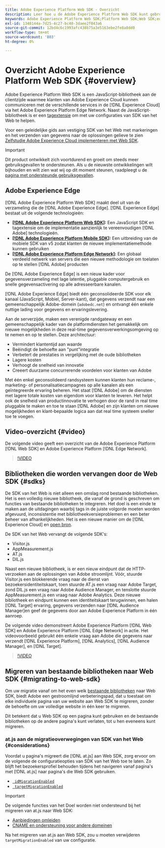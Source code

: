 ```yaml
---
title: Adobe Experience Platform Web SDK - Overzicht
description: Leer hoe u de Adobe Experience Platform Web SDK kunt gebruiken om de mogelijkheden van het Platform in uw website te integreren.
keywords: Adobe Experience Platform Web SDK;Platform Web SDK;Web SDK;edge;Visitor.js;AppMeasurement.js;AT.js;DIL.js;web sdk;SDK;web SDK;Launch;launch
exl-id: 1348144a-7d25-4c27-bc40-3daee2f043a6
source-git-commit: 12bd4c6c1993afc438b75a3e5163ebe2fe8a8dd0
workflow-type: tm+mt
source-wordcount: '803'
ht-degree: 0%

---
```


# Overzicht Adobe Experience Platform Web SDK {#overview}

Adobe Experience Platform Web SDK is een JavaScript-bibliotheek aan de clientzijde waarmee klanten van Adobe Experience Cloud kunnen communiceren met de verschillende services in de [!DNL Experience Cloud] via het Adobe Experience Platform Edge Network. Naast de JavaScript-bibliotheek is er een [tagextensie](../tags/extensions/client/web-sdk/web-sdk-extension-configuration.md) om met uw configuraties van SDK van het Web te helpen.

Voor een geleidelijke gids aan vestiging SDK van het Web met markeringen en het verzenden van gegevens naar de oplossingen gelieve te zien [Zelfstudie Adobe Experience Cloud implementeren met Web SDK](https://experienceleague.adobe.com/docs/platform-learn/implement-web-sdk/overview.html?lang=en).

>[!IMPORTANT]
>
>Dit product ontwikkelt zich voortdurend en groeit om steeds meer gebruiksgevallen te ondersteunen. Als u de nieuwste ontwikkelingen wilt bijhouden en wilt zien wat wij op dit moment steunen, raadpleegt u de [pagina met ondersteunde gebruiksgevallen](https://github.com/orgs/adobe/projects/18/views/1).

## Adobe Experience Edge

[!DNL Adobe Experience Platform Web SDK] maakt deel uit van de verzameling die de [!DNL Adobe Experience Edge]. [!DNL Experience Edge] bestaat uit de volgende technologieën:

* **[[!DNL Adobe Experience Platform Web SDK]](#overview):** Een JavaScript SDK en tagextensie om de implementatie aanzienlijk te vereenvoudigen [!DNL Adobe] technologieën.
* **[[!DNL Adobe Experience Platform Mobile SDK]](https://aep-sdks.gitbook.io/docs/getting-started/overview):** Een uitbreiding van de mobiele SDK van v5 zodat klanten de nieuwe implementatiemethode kunnen gebruiken
* **[[!DNL Adobe Experience Platform Edge Network]](../server-api/overview.md):** Een globaal verdeeld netwerk van servers die een nieuwe methodologie om toelaten op te stellen [!DNL Adobe] producten

De [!DNL Adobe Experience Edge] is een nieuw kader voor gegevensverzameling met lage latentie, pluggable computergebruik en snelle gegevensactivering op alle adresseerbare kanalen.

[!DNL Adobe Experience Edge] biedt één geconsolideerde SDK voor elk kanaal (JavaScript, Mobiel, Server-kant), dat gegevens verzendt naar een gemeenschappelijk Adobe-domein (`adobedc.net`) en ontvangt één enkele nuttige lading voor gegevens en ervaringslevering.

Aan de serverzijde, maken een verenigde randgateway en een gemeenschappelijk kader van de platformdiensten het gemakkelijk om nieuwe mogelijkheden in deze real-time gegevensverwerkingsomgeving op te nemen en op te stellen.  Deze architectuur:

* Vermindert klantentijd aan waarde
* Beëindigt de behoefte aan &quot;punt&quot;integratie
* Verbetert de prestaties in vergelijking met de oude bibliotheken
* Lagere kosten
* Verhoogt de snelheid van innovatie
* Creeert duurzame concurrerende voordelen voor klanten van Adobe

Met één enkel geconsolideerd randsysteem kunnen klanten hun reclame-, marketing- of personalisatiecampagnes op alle kanalen als een geïntegreerde ervaring beheren. Het staat [!DNL Adobe] om de diensten met lagere totale kosten van eigendom voor klanten te leveren.  Het helpt ook de snelheid van productinnovatie te verhogen door de rand in real time pluggable te maken en toe te staan [!DNL Adobe] en zijn klanten om nieuwe mogelijkheden en klant-bepaalde logica aan dat real time systeem sneller toe te voegen.

## Video-overzicht {#video}

De volgende video geeft een overzicht van de Adobe Experience Platform [!DNL Web SDK] en Adobe Experience Platform [!DNL Edge Network].

>[!VIDEO](https://video.tv.adobe.com/v/34141?quality=12&learn=on)

## Bibliotheken die worden vervangen door de Web SDK {#sdks}

De SDK van het Web is niet alleen een omslag rond bestaande bibliotheken. Het is een volledig nieuwe bibliotheek, die vanaf de grond is geschreven om functies van bestaande bibliotheken te integreren. Het doel is een einde te maken aan de uitdagingen waarbij tags in de juiste volgorde moeten worden afgevuurd, inconsistentie met bibliotheekversieproblemen en een beter beheer van afhankelijkheden. Het is een nieuwe manier om de [!DNL Experience Cloud] en [open bron](https://github.com/adobe/alloy).

De SDK van het Web vervangt de volgende SDK&#39;s:

* Visitor.js
* AppMeasurement.js
* AT.js
* DIL.js

Naast een nieuwe bibliotheek, is er een nieuw eindpunt dat de HTTP- verzoeken aan de oplossingen van Adobe stroomlijnt. Vóór, stuurde Visitor.js een blokkerende vraag naar de dienst van bezoekersidentiteitskaart, toen stuurde AT.js een vraag naar Adobe Target, zond DIL.js een vraag naar Adobe Audience Manager, en tenslotte stuurde AppMeasurement.js een vraag naar Adobe Analytics. Deze nieuwe bibliotheek en eindpunt kunnen een identiteitskaart terugwinnen, een halen [!DNL Target] ervaring, gegevens verzenden naar [!DNL Audience Manager]en geef de gegevens door aan Adobe Experience Platform in één aanroep.

De volgende video demonstreert Adobe Experience Platform [!DNL Web SDK] en Adobe Experience Platform [!DNL Edge Network] in actie. Het videovoorbeeld gebruikt één enkele vraag aan Adobe die gegevens naar verzendt [!DNL Experience Platform], [!DNL Analytics], [!DNL Audience Manager], en [!DNL Target].

>[!VIDEO](https://video.tv.adobe.com/v/34148)

## Migreren van bestaande bibliotheken naar Web SDK {#migrating-to-web-sdk}

Om uw migratie vanaf om het even welk [bestaande bibliotheken](#sdks) naar Web SDK, biedt Adobe een gestroomlijnd verbeteringspad, dat u toestaat om elke individuele pagina van uw website aan Web SDK te migreren, zonder de behoefte om uw volledige website in één keer te migreren.

Dit betekent dat u Web SDK op een pagina kunt gebruiken en de bestaande bibliotheken op de andere pagina&#39;s kunt verlaten, tot u hen eveneens kunt migreren.

### at.js aan de migratieoverwegingen van SDK van het Web {#considerations}

Voordat u pagina&#39;s migreert die [!DNL at.js] aan Web SDK, zorg ervoor om de volgende de configuratieopties van SDK van het Web toe te laten. Zo blijft het bezoekersprofiel behouden tijdens het navigeren vanaf pagina&#39;s met [!DNL at.js] naar pagina&#39;s die Web SDK gebruiken.

* [` idMigrationEnabled`](fundamentals/configuring-the-sdk.md#id-migration-enabled)
* [` targetMigrationEnabled`](fundamentals/configuring-the-sdk.md#targetMigrationEnabled)


>[!IMPORTANT]
>
>De volgende functies van het Doel worden niet ondersteund bij het migreren van at.js naar Web SDK:
> * [Aanbiedingen omleiden](https://experienceleague.adobe.com/docs/target/using/experiences/offers/offer-redirect.html?lang=en)
> * [CNAME en ondersteuning voor andere domeinen](https://developer.adobe.com/target/implement/client-side/atjs/atjs-cookies/?lang=en)

Na het migreren van at.js aan Web SDK, zou u moeten verwijderen `targetMigrationEnabled` van uw configuratie.



